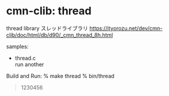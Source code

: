 cmn-clib: thread
===============



thread library
スレッドライブラリ
https://ityorozu.net/dev/cmn-clib/doc/html/db/d90/_cmn_thread_8h.html

samples:  
- thread.c  
run another

Build and Run:
% make thread
% bin/thread
> 1230456

